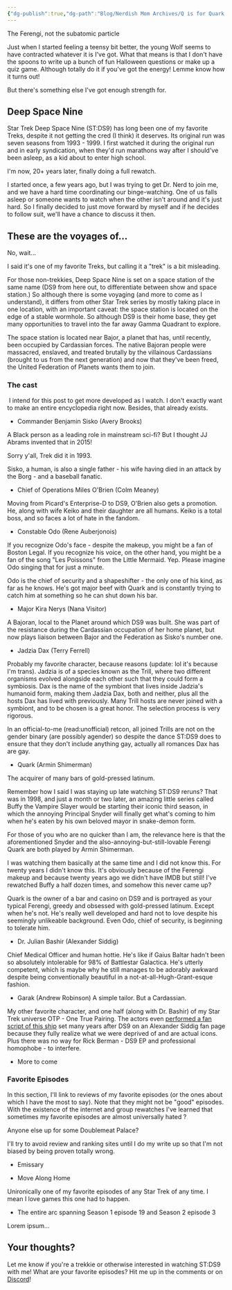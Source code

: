 ```yaml
---
{"dg-publish":true,"dg-path":"Blog/Nerdish Mom Archives/Q is for Quark.md","permalink":"/blog/nerdish-mom-archives/q-is-for-quark/","title":"Q is for Quark","noteIcon":"","created":"","updated":""}
---
```



The Ferengi, not the subatomic particle

Just when I started feeling a teensy bit better, the young Wolf seems to have contracted whatever it is I've got. What that means is that I don't have the spoons to write up a bunch of fun Halloween questions or make up a quiz game. Although totally do it if you've got the energy! Lemme know how it turns out! 

But there's something else I've got enough strength for. 

## Deep Space Nine

Star Trek Deep Space Nine (ST:DS9) has long been one of my favorite Treks, despite it not getting the cred (I think) it deserves. Its original run was seven seasons from 1993 - 1999. I first watched it during the original run and in early syndication, when they'd run marathons way after I should've been asleep, as a kid about to enter high school. 

I'm now, 20+ years later, finally doing a full rewatch. 

I started once, a few years ago, but I was trying to get Dr. Nerd to join me, and we have a hard time coordinating our binge-watching. One of us falls asleep or someone wants to watch when the other isn't around and it's just hard. So I finally decided to just move forward by myself and if he decides to follow suit, we'll have a chance to discuss it then. 

## These are the voyages of… 

No, wait…

I said it's one of my favorite Treks, but calling it a "trek" is a bit misleading. 

For those non-trekkies, Deep Space Nine is set on a space station of the same name (DS9 from here out, to differentiate between show and space station.) So although there is some voyaging (and more to come as I understand), it differs from other Star Trek series by mostly taking place in one location, with an important caveat: the space station is located on the edge of a stable wormhole. So although DS9 is their home base, they get many opportunities to travel into the far away Gamma Quadrant to explore. 

The space station is located near Bajor, a planet that has, until recently, been occupied by Cardassian forces. The native Bajoran people were massacred, enslaved, and treated brutally by the villainous Cardassians (brought to us from the next generation) and now that they've been freed, the United Federation of Planets wants them to join. 

### The cast

 I intend for this post to get more developed as I watch. I don't exactly want to make an entire encyclopedia right now. Besides, that already exists. 

- Commander Benjamin Sisko (Avery Brooks) 

 A Black person as a leading role in mainstream sci-fi? But I thought JJ Abrams invented that in 2015!

 Sorry y'all, Trek did it in 1993.

 Sisko, a human, is also a single father - his wife having died in an attack by the Borg - and a baseball fanatic. 

- Chief of Operations Miles O'Brien (Colm Meaney) 

 Moving from Picard's Enterprise-D to DS9, O'Brien also gets a promotion. He, along with wife Keiko and their daughter are all humans. Keiko is a total boss, and so faces a lot of hate in the fandom.

- Constable Odo (Rene Auberjonois) 

 If you recognize Odo's face - despite the makeup, you might be a fan of Boston Legal. If you recognize his voice, on the other hand, you might be a fan of the song "Les Poissons" from the Little Mermaid. Yep. Please imagine Odo singing that for just a minute. 

 Odo is the chief of security and a shapeshifter - the only one of his kind, as far as he knows. He's got major beef with Quark and is constantly trying to catch him at something so he can shut down his bar. 

- Major Kira Nerys (Nana Visitor) 

 A Bajoran, local to the Planet around which DS9 was built. She was part of the resistance during the Cardassian occupation of her home planet, but now plays liaison between Bajor and the Federation as Sisko's number one. 

- Jadzia Dax (Terry Ferrell) 

 Probably my favorite character, because reasons (update: lol it's because I'm trans). Jadzia is of a species known as the Trill, where two different organisms evolved alongside each other such that they could form a symbiosis. Dax is the name of the symbiont that lives inside Jadzia's humanoid form, making them Jadzia Dax, both and neither, plus all the hosts Dax has lived with previously. Many Trill hosts are never joined with a symbiont, and to be chosen is a great honor. The selection process is very rigorous. 

 In an official-to-me (read:unofficial) retcon, all joined Trills are not on the gender binary (are possibly agender) so despite the dance ST:DS9 does to ensure that they don't include anything gay, actually all romances Dax has are gay. 

- Quark (Armin Shimerman) 

 The acquirer of many bars of gold-pressed latinum. 

 Remember how I said I was staying up late watching ST:DS9 reruns? That was in 1998, and just a month or two later, an amazing little series called Buffy the Vampire Slayer would be starting their iconic third season, in which the annoying Principal Snyder will finally get what's coming to him when he's eaten by his own beloved mayor in snake-demon form. 

 For those of you who are no quicker than I am, the relevance here is that the aforementioned Snyder and the also-annoying-but-still-lovable Ferengi Quark are both played by Armin Shimerman. 

 I was watching them basically at the same time and I did not know this. For twenty years I didn't know this. It's obviously because of the Ferengi makeup and because twenty years ago we didn't have IMDB but still! I've rewatched Buffy a half dozen times, and somehow this never came up? 

 Quark is the owner of a bar and casino on DS9 and is portrayed as your typical Ferengi, greedy and obsessed with gold-pressed latinum. Except when he's not. He's really well developed and hard not to love despite his seemingly unlikeable background. Even Odo, chief of security, is beginning to tolerate him. 

- Dr. Julian Bashir (Alexander Siddig) 

 Chief Medical Officer and human hottie. He's like if Gaius Baltar hadn't been so absolutely intolerable for 98% of Battlestar Galactica. He's utterly competent, which is maybe why he still manages to be adorably awkward despite being conventionally beautiful in a not-at-all-Hugh-Grant-esque fashion. 

- Garak (Andrew Robinson)
 A simple tailor. But a Cardassian.
 
 My other favorite character, and one half (along with Dr. Bashir) of my Star Trek universe OTP - One True Pairing. The actors even [performed a fan script of this ship](https://youtu.be/3Tq8zaSObWU) set many years after DS9 on an Alexander Siddig fan page because they fully realize what we were deprived of and are actual icons. Plus there was no way for Rick Berman - DS9 EP and professional homophobe - to interfere.

- More to come

### Favorite Episodes

In this section, I'll link to reviews of my favorite episodes (or the ones about which I have the most to say). Note that they might not be "good" episodes. With the existence of the internet and group rewatches I've learned that sometimes my favorite episodes are almost universally hated ? 

Anyone else up for some Doublemeat Palace? 

I'll try to avoid review and ranking sites until I do my write up so that I'm not biased by being proven totally wrong. 

- Emissary 

- Move Along Home

Unironically one of my favorite episodes of any Star Trek of any time. I mean I love games this one had to happen.

- The entire arc spanning Season 1 episode 19 and Season 2 episode 3

Lorem ipsum… 

## Your thoughts?

Let me know if you're a trekkie or otherwise interested in watching ST:DS9 with me! What are your favorite episodes? Hit me up in the comments or on [Discord](https://discord.gg/JkPbnhb)!
